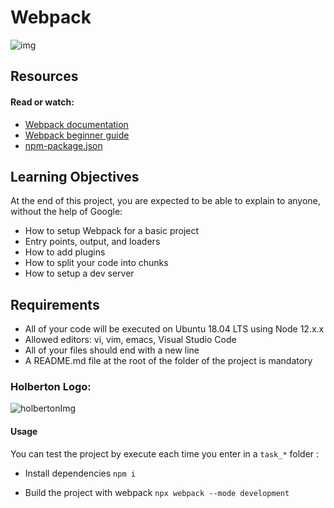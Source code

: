 # Webpack

![img](https://s3.eu-west-3.amazonaws.com/hbtn.intranet/uploads/medias/2019/12/121b1f6534e60566e1de.png?X-Amz-Algorithm=AWS4-HMAC-SHA256&X-Amz-Credential=AKIA4MYA5JM5DUTZGMZG%2F20240815%2Feu-west-3%2Fs3%2Faws4_request&X-Amz-Date=20240815T114553Z&X-Amz-Expires=86400&X-Amz-SignedHeaders=host&X-Amz-Signature=82beca1c013c36c48ac3791a845de1921957c59fce72c9e85e2b234c861dd55e)

## Resources

#### Read or watch:

- [Webpack documentation](https://webpack.js.org/concepts/)
- [Webpack beginner guide](https://www.sitepoint.com/webpack-beginner-guide/)
- [npm-package.json](https://docs.npmjs.com/cli/v10/configuring-npm/package-json)

## Learning Objectives

At the end of this project, you are expected to be able to explain to anyone, without the help of Google:

- How to setup Webpack for a basic project
- Entry points, output, and loaders
- How to add plugins
- How to split your code into chunks
- How to setup a dev server

## Requirements

- All of your code will be executed on Ubuntu 18.04 LTS using Node 12.x.x
- Allowed editors: vi, vim, emacs, Visual Studio Code
- All of your files should end with a new line
- A README.md file at the root of the folder of the project is mandatory

### Holberton Logo:

![holbertonImg](https://s3.eu-west-3.amazonaws.com/hbtn.intranet/uploads/medias/2019/11/175b85183ecedb529e14.jpg?X-Amz-Algorithm=AWS4-HMAC-SHA256&X-Amz-Credential=AKIA4MYA5JM5DUTZGMZG%2F20240815%2Feu-west-3%2Fs3%2Faws4_request&X-Amz-Date=20240815T114553Z&X-Amz-Expires=86400&X-Amz-SignedHeaders=host&X-Amz-Signature=5e72b2148a4cbb590b53606acc2094a3f5bc43e69b0b5666178f6c875b8ec573)

#### Usage

You can test the project by execute each time you enter in a `task_*` folder :

- Install dependencies
  `npm i`

- Build the project with webpack
  `npx webpack --mode development`

